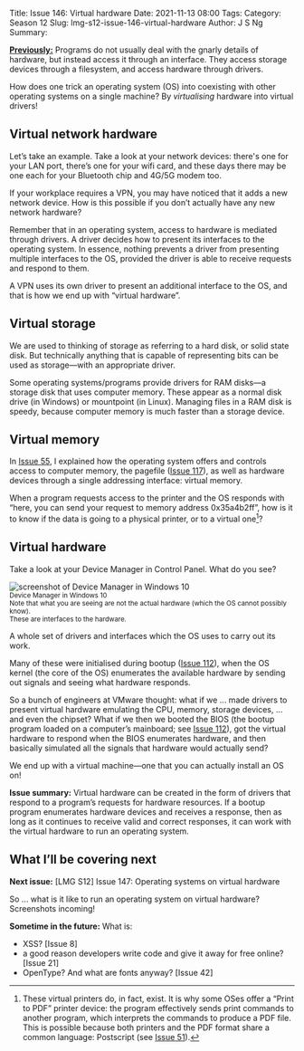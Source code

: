 Title: Issue 146: Virtual hardware
Date: 2021-11-13 08:00
Tags: 
Category: Season 12
Slug: lmg-s12-issue-146-virtual-hardware
Author: J S Ng
Summary: 

[**Previously:**](https://buttondown.email/laymansguide/archive/) Programs do not usually deal with the gnarly details of hardware, but instead access it through an interface. They access storage devices through a filesystem, and access hardware through drivers.

How does one trick an operating system (OS) into coexisting with other operating systems on a single machine? By _virtualising_ hardware into virtual drivers!

## Virtual network hardware

Let’s take an example. Take a look at your network devices: there's one for your LAN port, there’s one for your wifi card, and these days there may be one each for your Bluetooth chip and 4G/5G modem too.

If your workplace requires a VPN, you may have noticed that it adds a new network device. How is this possible if you don’t actually have any new network hardware?

Remember that in an operating system, access to hardware is mediated through drivers. A driver decides how to present its interfaces to the operating system. In essence, nothing prevents a driver from presenting multiple interfaces to the OS, provided the driver is able to receive requests and respond to them.

A VPN uses its own driver to present an additional interface to the OS, and that is how we end up with “virtual hardware”.

## Virtual storage

We are used to thinking of storage as referring to a hard disk, or solid state disk. But technically anything that is capable of representing bits can be used as storage—with an appropriate driver.

Some operating systems/programs provide drivers for RAM disks—a storage disk that uses computer memory. These appear as a normal disk drive (in Windows) or mountpoint (in Linux). Managing files in a RAM disk is speedy, because computer memory is much faster than a storage device.

## Virtual memory

In [Issue 55]({filename}/season5/issue055/issue055.md), I explained how the operating system offers and controls access to computer memory, the pagefile ([Issue 117]({filename}/season9/issue117/issue117.md)), as well as hardware devices through a single addressing interface: virtual memory.

When a program requests access to the printer and the OS responds with “here, you can send your request to memory address 0x35a4b2ff”, how is it to know if the data is going to a physical printer, or to a virtual one[^1]?

[^1]: These virtual printers do, in fact, exist. It is why some OSes offer a “Print to PDF” printer device: the program effectively sends print commands to another program, which interprets the commands to produce a PDF file. This is possible because both printers and the PDF format share a common language: Postscript (see [Issue 51]({filename}/season4/issue051/issue051.md)).

## Virtual hardware

Take a look at your Device Manager in Control Panel. What do you see?

![screenshot of Device Manager in Windows 10]({attach}issue146_01.jpg)  
<small>Device Manager in Windows 10  
Note that what you are seeing are not the actual hardware (which the OS cannot possibly know).  
These are interfaces to the hardware.</small>

A whole set of drivers and interfaces which the OS uses to carry out its work.

Many of these were initialised during bootup ([Issue 112]({filename}/season9/issue112/issue112.md)), when the OS kernel (the core of the OS) enumerates the available hardware by sending out signals and seeing what hardware responds.

So a bunch of engineers at VMware thought: what if we ... made drivers to present virtual hardware emulating the CPU, memory, storage devices, ... and even the chipset? What if we then we booted the BIOS (the bootup program loaded on a computer’s mainboard; see [Issue 112]({filename}/season9/issue112/issue112.md)), got the virtual hardware to respond when the BIOS enumerates hardware, and then basically simulated all the signals that hardware would actually send?

We end up with a virtual machine—one that you can actually install an OS on!

**Issue summary:** Virtual hardware can be created in the form of drivers that respond to a program’s requests for hardware resources. If a bootup program enumerates hardware devices and receives a response, then as long as it continues to receive valid and correct responses, it can work with the virtual hardware to run an operating system.

## What I’ll be covering next

**Next issue:** [LMG S12] Issue 147: Operating systems on virtual hardware

So ... what is it like to run an operating system on virtual hardware? Screenshots incoming!

**Sometime in the future:** What is:

- XSS? [Issue 8]
- a good reason developers write code and give it away for free online? [Issue 21]
- OpenType? And what are fonts anyway? [Issue 42]

